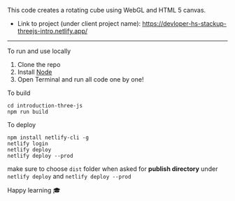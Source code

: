 This code creates a rotating cube using WebGL and HTML 5 canvas.

* Link to project (under client project name): https://devloper-hs-stackup-threejs-intro.netlify.app/
---

To run and use locally

1. Clone the repo
2. Install [Node](https://nodejs.org/en/download/package-manager/current)
3. Open Terminal and run all code one by one!

To build
```node
cd introduction-three-js
npm run build
```

To deploy
```node
npm install netlify-cli -g
netlify login
netlify deploy
netlify deploy --prod
```

make sure to choose `dist` folder when asked for **publish directory** under `netlify deploy` and `netlify deploy --prod`

Happy learning 🎓

